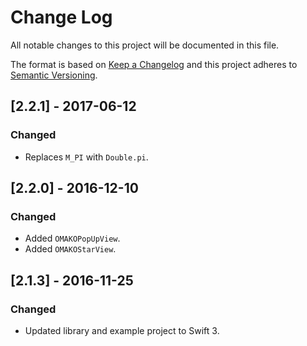 # Change Log
All notable changes to this project will be documented in this file.

The format is based on [Keep a Changelog](http://keepachangelog.com/)
and this project adheres to [Semantic Versioning](http://semver.org/).

## [2.2.1] - 2017-06-12

### Changed

* Replaces `M_PI` with `Double.pi`.

## [2.2.0] - 2016-12-10

### Changed

* Added `OMAKOPopUpView`.
* Added `OMAKOStarView`.

## [2.1.3] - 2016-11-25

### Changed

* Updated library and example project to Swift 3.
